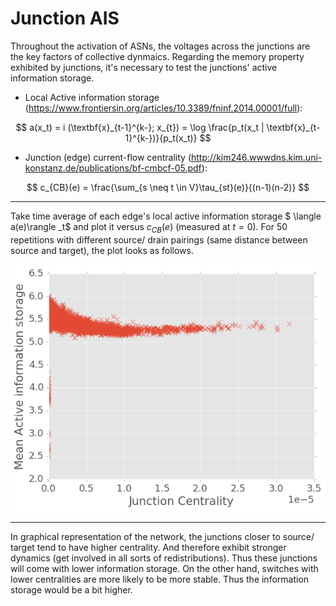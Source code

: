 # Junction AIS

Throughout the activation of ASNs, the voltages across the junctions are the key factors of collective dynmaics. Regarding the memory property exhibited by junctions, it's necessary to test the junctions' active information storage.

* Local Active information storage (https://www.frontiersin.org/articles/10.3389/fninf.2014.00001/full):

$$
a(x_t) = i (\textbf{x}_{t-1}^{k-}; x_{t}) = \log \frac{p_t(x_t | \textbf{x}_{t-1}^{k-})}{p_t(x_t)}
$$

* Junction (edge) current-flow centrality (http://kim246.wwwdns.kim.uni-konstanz.de/publications/bf-cmbcf-05.pdf):

$$
c_{CB}(e) = \frac{\sum_{s \neq t \in V}\tau_{st}(e)}{(n-1)(n-2)}
$$

-----

Take time average of each edge's local active information storage $ \langle a(e)\rangle _t$ and plot it versus $c_{CB}(e)$ (measured at $t=0$). For 50 repetitions with different source/ drain pairings (same distance between source and target), the plot looks as follows.

![](figure/EC_AIS.png)

-----

In graphical representation of the network, the junctions closer to source/ target tend to have higher centrality. And therefore exhibit stronger dynamics (get involved in all sorts of redistributions). Thus these junctions will come with lower information storage. On the other hand, switches with lower centralities are more likely to be more stable. Thus the information storage would be a bit higher.